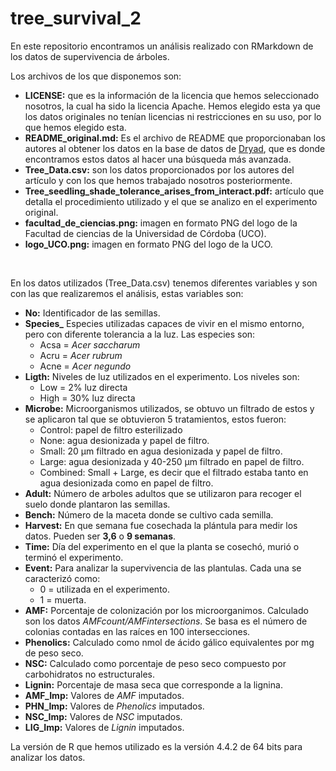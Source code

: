 # tree_survival_2

En este repositorio encontramos un análisis realizado con RMarkdown de los datos de supervivencia de árboles.  

Los archivos de los que disponemos son:

+ **LICENSE:** que es la información de la licencia que hemos seleccionado nosotros, la cual ha sido la licencia Apache. Hemos elegido esta ya que los datos originales no tenían licencias ni restricciones en su uso, por lo que hemos elegido esta.
+ **README_original.md:** Es el archivo de README que proporcionaban los autores al obtener los datos en la base de datos de [Dryad](https://datadryad.org/stash/dataset/doi:10.5061/dryad.7d7wm380b#usage), que es donde encontramos estos datos al hacer una búsqueda más avanzada.
+ **Tree_Data.csv:** son los datos proporcionados por los autores del artículo y con los que hemos trabajado nosotros posteriormente.
+ **Tree_seedling_shade_tolerance_arises_from_interact.pdf:** artículo que detalla el procedimiento utilizado y el que se analizo en el experimento original.
+ **facultad_de_ciencias.png:** imagen en formato PNG del logo de la Facultad de ciencias de la Universidad de Córdoba (UCO).
+ **logo_UCO.png:** imagen en formato PNG del logo de la UCO.

<br>

En los datos utilizados (Tree_Data.csv) tenemos diferentes variables y son con las que realizaremos el análisis, estas variables son:

+ **No:** Identificador de las semillas.
+ **Species_** Especies utilizadas capaces de vivir en el mismo entorno, pero con diferente tolerancia a la luz. Las especies son:
  - Acsa = *Acer saccharum*
  - Acru = *Acer rubrum*
  - Acne = *Acer negundo*
+ **Ligth:** Niveles de luz utilizados en el experimento. Los niveles son:
  - Low = 2% luz directa
  - High = 30% luz directa
+ **Microbe:** Microorganismos utilizados, se obtuvo un filtrado de estos y se aplicaron tal que se obtuvieron 5 tratamientos, estos fueron:
  - Control: papel de filtro esterilizado
  - None: agua desionizada y papel de filtro.
  - Small: 20 µm filtrado en agua desionizada y papel de filtro.
  - Large: agua desionizada y 40-250 µm filtrado en papel de filtro.
  - Combined: Small + Large, es decir que el filtrado estaba tanto en agua desionizada como en papel de filtro.
+ **Adult:** Número de arboles adultos que se utilizaron para recoger el suelo donde plantaron las semillas.
+ **Bench:** Número de la maceta donde se cultivo cada semilla.
+ **Harvest:** En que semana fue cosechada la plántula para medir los datos. Pueden ser **3,6** o **9 semanas**.
+ **Time:** Día del experimento en el que la planta se cosechó, murió o terminó el experimento.
+ **Event:** Para analizar la supervivencia de las plantulas. Cada una se caracterizó como:
  - 0 = utilizada en el experimento.
  - 1 = muerta.
+ **AMF:** Porcentaje de colonización por los microorganimos. Calculado son los datos *AMFcount/AMFintersections*. Se basa es el número de colonias contadas en las raíces en 100 intersecciones.
+ **Phenolics:** Calculado como nmol de ácido gálico equivalentes por mg de peso seco.
+ **NSC:** Calculado como porcentaje de peso seco compuesto por carbohidratos no estructurales.
+ **Lignin:** Porcentaje de masa seca que corresponde a la lignina.
+ **AMF\_Imp:** Valores de *AMF* imputados.
+ **PHN\_Imp:** Valores de *Phenolics* imputados.
+ **NSC\_Imp:** Valores de *NSC* imputados.
+ **LIG\_Imp:** Valores de *Lignin* imputados.








La versión de R que hemos utilizado es la versión 4.4.2 de 64 bits para analizar los datos.
